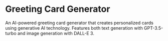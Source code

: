 # Greeting Card Generator
An AI-powered greeting card generator that creates personalized cards using generative AI technology. Features both text generation with GPT-3.5-turbo and image generation with DALL-E 3.

